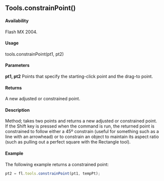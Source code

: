 ## Tools.constrainPoint()

#### Availability

Flash MX 2004.

#### Usage

tools.constrainPoint(pt1, pt2)

#### Parameters

**pt1, pt2** Points that specify the starting-click point and the drag-to point.

#### Returns

A new adjusted or constrained point.

#### Description

Method; takes two points and returns a new adjusted or constrained point. If the Shift key is pressed when the command is run, the returned point is constrained to follow either a 45º constrain (useful for something such as a line with an arrowhead) or to constrain an object to maintain its aspect ratio (such as pulling out a perfect square with the Rectangle tool).

#### Example

The following example returns a constrained point:
```javascript
pt2 = fl.tools.constrainPoint(pt1, tempPt);
```
